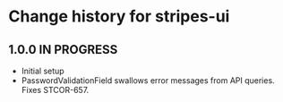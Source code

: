 # Change history for stripes-ui

## 1.0.0 IN PROGRESS

* Initial setup
* PasswordValidationField swallows error messages from API queries. Fixes STCOR-657.
